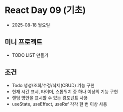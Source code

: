 
# React Day 09 (기초)
- 2025-08-18 월요일

## 미니 프로젝트
- TODO LIST 만들기

## 조건
- Todo 생성/조회/수정/삭제(CRUD) 기능 구현
- 현재 시간 표시, 타이머, 스톱워치 중 하나 이상의 기능 구현
- 랜덤 명언을 표시할 수 있는 컴포넌트 사용
- useState, useEffect, useRef 각각 한 번 이상 사용
